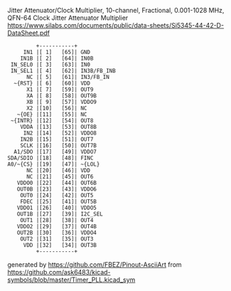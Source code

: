 Jitter Attenuator/Clock Multiplier, 10-channel, Fractional, 0.001-1028 MHz, QFN-64
Clock Jitter Attenuator Multiplier
https://www.silabs.com/documents/public/data-sheets/Si5345-44-42-D-DataSheet.pdf


	         +-----------+
	     IN1 |[ 1]   [65]| GND
	    IN1B |[ 2]   [64]| IN0B
	 IN_SEL0 |[ 3]   [63]| IN0
	 IN_SEL1 |[ 4]   [62]| IN3B/FB_INB
	      NC |[ 5]   [61]| IN3/FB_IN
	  ~{RST} |[ 6]   [60]| VDD
	      X1 |[ 7]   [59]| OUT9
	      XA |[ 8]   [58]| OUT9B
	      XB |[ 9]   [57]| VDDO9
	      X2 |[10]   [56]| NC
	   ~{OE} |[11]   [55]| NC
	 ~{INTR} |[12]   [54]| OUT8
	    VDDA |[13]   [53]| OUT8B
	     IN2 |[14]   [52]| VDDO8
	    IN2B |[15]   [51]| OUT7
	    SCLK |[16]   [50]| OUT7B
	  A1/SDO |[17]   [49]| VDDO7
	SDA/SDIO |[18]   [48]| FINC
	A0/~{CS} |[19]   [47]| ~{LOL}
	      NC |[20]   [46]| VDD
	      NC |[21]   [45]| OUT6
	   VDDO0 |[22]   [44]| OUT6B
	   OUT0B |[23]   [43]| VDDO6
	    OUT0 |[24]   [42]| OUT5
	    FDEC |[25]   [41]| OUT5B
	   VDDO1 |[26]   [40]| VDDO5
	   OUT1B |[27]   [39]| I2C_SEL
	    OUT1 |[28]   [38]| OUT4
	   VDDO2 |[29]   [37]| OUT4B
	   OUT2B |[30]   [36]| VDDO4
	    OUT2 |[31]   [35]| OUT3
	     VDD |[32]   [34]| OUT3B
	         +-----------+


generated by https://github.com/FBEZ/Pinout-AsciiArt from https://github.com/ask6483/kicad-symbols/blob/master/Timer_PLL.kicad_sym